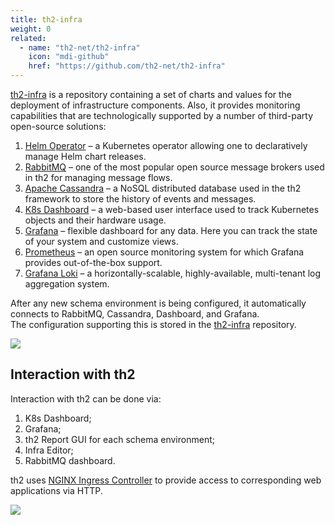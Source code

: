 ```yaml
---
title: th2-infra
weight: 0
related:
  - name: "th2-net/th2-infra"
    icon: "mdi-github"
    href: "https://github.com/th2-net/th2-infra"
---
```


[th2-infra](https://github.com/th2-net/th2-infra) is a repository containing a set of charts and values for the deployment of infrastructure components. 
Also, it provides monitoring capabilities that are technologically supported by a number of third-party open-source solutions:

<!--more-->

1. [Helm Operator](https://docs.fluxcd.io/projects/helm-operator/) – a Kubernetes operator allowing one to declaratively manage Helm chart releases. 
2. [RabbitMQ](https://www.rabbitmq.com/) – one of the most popular open source message brokers used in th2 for managing message flows.
3. [Apache Cassandra](https://cassandra.apache.org/_/index.html) – a NoSQL distributed database used in the th2 framework to store the history of events and messages.  
4. [K8s Dashboard](https://kubernetes.io/docs/tasks/access-application-cluster/web-ui-dashboard/) – a web-based user interface used to track Kubernetes objects and their hardware usage.
5. [Grafana](https://grafana.com/grafana/) – flexible dashboard for any data. Here you can track the state of your system and customize views.
6. [Prometheus](https://grafana.com/docs/grafana/latest/getting-started/getting-started-prometheus/) – an open source monitoring system for which Grafana provides out-of-the-box support.
7. [Grafana Loki](https://grafana.com/oss/loki/) – a horizontally-scalable, highly-available, multi-tenant log aggregation system.

After any new schema environment is being configured, it automatically connects to RabbitMQ, Cassandra, Dashboard, and Grafana.  
The configuration supporting this is stored in the [th2-infra](https://github.com/th2-net/th2-infra) repository.

![](/img/fundamentals/th2-infra-3.png)

## Interaction with th2

Interaction with th2 can be done via:
1. K8s Dashboard;
2. Grafana;
3. th2 Report GUI for each schema environment; 
4. Infra Editor; 
5. RabbitMQ dashboard.

th2 uses [NGINX Ingress Controller](https://kubernetes.github.io/ingress-nginx/) to provide access to corresponding web applications via HTTP.

![](/img/fundamentals/th2-infra-4.png)
